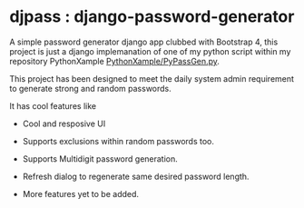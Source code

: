 # djpass : django-password-generator

A simple password generator django app clubbed with Bootstrap 4, this project is just a django implemanation of one of my python script within my repository PythonXample  [PythonXample/PyPassGen.py](https://github.com/Jackuna/PythonXample/blob/master/PyPassGen.py). 

This project has been designed to meet the daily system admin requirement to generate strong and random passwords.


It has cool features like

* Cool and resposive UI

* Supports exclusions within random passwords too.

* Supports Multidigit password generation.

* Refresh dialog to regenerate same desired password length.

* More features yet to be added.

